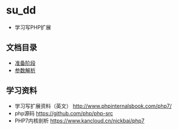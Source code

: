 # su_dd
* 学习写PHP扩展

## 文档目录
* [准备阶段](docs/prepare.md)
* [参数解析](docs/参数.md)


## 学习资料
* 学习写扩展资料（英文） http://www.phpinternalsbook.com/php7/
* php源码 https://github.com/php/php-src
* PHP7内核剖析 https://www.kancloud.cn/nickbai/php7